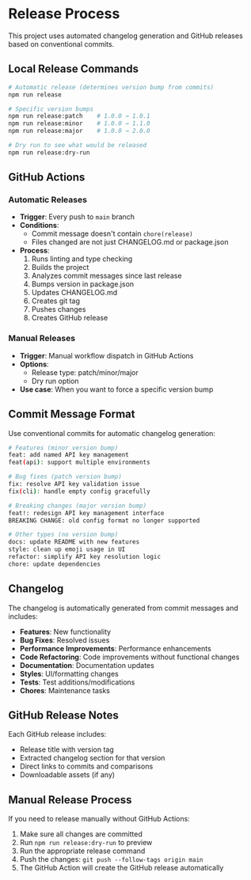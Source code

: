# Release Process

This project uses automated changelog generation and GitHub releases based on conventional commits.

## Local Release Commands

```bash
# Automatic release (determines version bump from commits)
npm run release

# Specific version bumps
npm run release:patch    # 1.0.0 → 1.0.1
npm run release:minor    # 1.0.0 → 1.1.0  
npm run release:major    # 1.0.0 → 2.0.0

# Dry run to see what would be released
npm run release:dry-run
```

## GitHub Actions

### Automatic Releases
- **Trigger**: Every push to `main` branch
- **Conditions**: 
  - Commit message doesn't contain `chore(release)`
  - Files changed are not just CHANGELOG.md or package.json
- **Process**:
  1. Runs linting and type checking
  2. Builds the project
  3. Analyzes commit messages since last release
  4. Bumps version in package.json
  5. Updates CHANGELOG.md
  6. Creates git tag
  7. Pushes changes
  8. Creates GitHub release

### Manual Releases
- **Trigger**: Manual workflow dispatch in GitHub Actions
- **Options**:
  - Release type: patch/minor/major
  - Dry run option
- **Use case**: When you want to force a specific version bump

## Commit Message Format

Use conventional commits for automatic changelog generation:

```bash
# Features (minor version bump)
feat: add named API key management
feat(api): support multiple environments

# Bug fixes (patch version bump)  
fix: resolve API key validation issue
fix(cli): handle empty config gracefully

# Breaking changes (major version bump)
feat!: redesign API key management interface
BREAKING CHANGE: old config format no longer supported

# Other types (no version bump)
docs: update README with new features
style: clean up emoji usage in UI
refactor: simplify API key resolution logic
chore: update dependencies
```

## Changelog

The changelog is automatically generated from commit messages and includes:

- **Features**: New functionality
- **Bug Fixes**: Resolved issues  
- **Performance Improvements**: Performance enhancements
- **Code Refactoring**: Code improvements without functional changes
- **Documentation**: Documentation updates
- **Styles**: UI/formatting changes
- **Tests**: Test additions/modifications
- **Chores**: Maintenance tasks

## GitHub Release Notes

Each GitHub release includes:
- Release title with version tag
- Extracted changelog section for that version
- Direct links to commits and comparisons
- Downloadable assets (if any)

## Manual Release Process

If you need to release manually without GitHub Actions:

1. Make sure all changes are committed
2. Run `npm run release:dry-run` to preview
3. Run the appropriate release command
4. Push the changes: `git push --follow-tags origin main`
5. The GitHub Action will create the GitHub release automatically